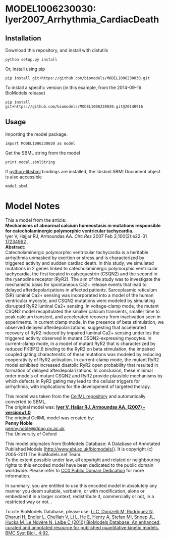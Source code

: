 # MODEL1006230030: Iyer2007_Arrhythmia_CardiacDeath

## Installation

Download this repository, and install with distutils

`python setup.py install`

Or, install using pip

`pip install git+https://github.com/biomodels/MODEL1006230030.git`

To install a specific version (in this example, from the 2014-09-16 BioModels release)

`pip install git+https://github.com/biomodels/MODEL1006230030.git@20140916`

## Usage

Importing the model package.

`import MODEL1006230030 as model`

Get the SBML string from the model

`print model.sbmlString`

If [python-libsbml](https://pypi.python.org/pypi/python-libsbml) bindings are
installed, the libsbml.SBMLDocument object is also accessible

`model.sbml`


# Model Notes


This a model from the article:  
**Mechanisms of abnormal calcium homeostasis in mutations responsible for catecholaminergic polymorphic ventricular tachycardia.**   
Iyer V, Hajjar RJ, Armoundas AA. _Circ Res_ 2007 Feb 2;100(2):e22-31
[17234962](http://www.ncbi.nlm.nih.gov/pubmed/17234962) ,  
**Abstract:**   
Catecholaminergic polymorphic ventricular tachycardia is a heritable
arrhythmia unmasked by exertion or stress and is characterized by triggered
activity and sudden cardiac death. In this study, we simulated mutations in 2
genes linked to catecholaminergic polymorphic ventricular tachycardia, the
first located in calsequestrin (CSQN2) and the second in the ryanodine
receptor (RyR2). The aim of the study was to investigate the mechanistic basis
for spontaneous Ca2+ release events that lead to delayed afterdepolarizations
in affected patients. Sarcoplasmic reticulum (SR) luminal Ca2+ sensing was
incorporated into a model of the human ventricular myocyte, and CSQN2
mutations were modeled by simulating disrupted RyR2 luminal Ca2+ sensing. In
voltage-clamp mode, the mutant CSQN2 model recapitulated the smaller calcium
transients, smaller time to peak calcium transient, and accelerated recovery
from inactivation seen in experiments. In current clamp mode, in the presence
of beta stimulation, we observed delayed afterdepolarizations, suggesting that
accelerated recovery of RyR2 induced by impaired luminal Ca2+ sensing
underlies the triggered activity observed in mutant CSQN2-expressing myocytes.
In current-clamp mode, in a model of mutant RyR2 that is characterized by
reduced FKBP12.6 binding to the RyR2 on beta stimulation, the impaired coupled
gating characteristic of these mutations was modeled by reducing cooperativity
of RyR2 activation. In current-clamp mode, the mutant RyR2 model exhibited
increased diastolic RyR2 open probability that resulted in formation of
delayed afterdepolarizations. In conclusion, these minimal order models of
mutant CSQN2 and RyR2 provide plausible mechanisms by which defects in RyR2
gating may lead to the cellular triggers for arrhythmia, with implications for
the development of targeted therapy.

This model was taken from the [CellML
repository](http://www.cellml.org/models) and automatically converted to SBML.  
The original model was: [ **Iyer V, Hajjar RJ, Armoundas AA. (2007) -
version=1.0**
](http://models.cellml.org/exposure/5080f254cc69db6df176020936732567)  
The original CellML model was created by:  
**Penny Noble**   
penny.noble@dpag.ox.ac.uk  
The University of Oxford  

This model originates from BioModels Database: A Database of Annotated
Published Models (http://www.ebi.ac.uk/biomodels/). It is copyright (c)
2005-2011 The BioModels.net Team.  
To the extent possible under law, all copyright and related or neighbouring
rights to this encoded model have been dedicated to the public domain
worldwide. Please refer to [CC0 Public Domain
Dedication](http://creativecommons.org/publicdomain/zero/1.0/) for more
information.

In summary, you are entitled to use this encoded model in absolutely any
manner you deem suitable, verbatim, or with modification, alone or embedded it
in a larger context, redistribute it, commercially or not, in a restricted way
or not. .  
  
To cite BioModels Database, please use: [Li C, Donizelli M, Rodriguez N,
Dharuri H, Endler L, Chelliah V, Li L, He E, Henry A, Stefan MI, Snoep JL,
Hucka M, Le Novère N, Laibe C (2010) BioModels Database: An enhanced, curated
and annotated resource for published quantitative kinetic models. BMC Syst
Biol., 4:92.](http://www.ncbi.nlm.nih.gov/pubmed/20587024)



